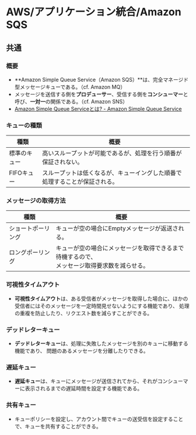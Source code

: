 # AWS/アプリケーション統合/Amazon SQS

## 共通

### 概要

- **Amazon Simple Queue Service（Amazon SQS）**は、完全マネージド型メッセージキューである。（cf. Amazon MQ）
- メッセージを送信する側を**プロデューサー**、受信する側を**コンシューマー**と呼び、**一対一**の関係である。（cf. Amazon SNS）
- [Amazon Simple Queue Serviceとは? - Amazon Simple Queue Service](https://docs.aws.amazon.com/ja_jp/AWSSimpleQueueService/latest/SQSDeveloperGuide/welcome.html)

### キューの種類

| 種類         | 概要                                                         |
| ------------ | ------------------------------------------------------------ |
| 標準のキュー | 高いスループットが可能であるが、処理を行う順番が保証されない。 |
| FIFOキュー   | スループットは低くなるが、キューイングした順番で処理することが保証される。 |

### メッセージの取得方法

| 種類               | 概要                                                         |
| ------------------ | ------------------------------------------------------------ |
| ショートポーリング | キューが空の場合にEmptyメッセージが返送される。              |
| ロングポーリング   | キューが空の場合にメッセージを取得できるまで待機するので、<br />メッセージ取得要求数を減らせる。 |

### 可視性タイムアウト

- **可視性タイムアウト**は、ある受信者がメッセージを取得した場合に、ほかの受信者にはそのメッセージを一定時間見せないようにする機能であり、
  処理の重複を防止したり、リクエスト数を減らすことができる。

### デッドレターキュー

- **デッドレターキュー**は、処理に失敗したメッセージを別のキューに移動する機能であり、
  問題のあるメッセージを分離したりできる。

### 遅延キュー

- **遅延キュー**は、キューにメッセージが送信されてから、それがコンシューマーに表示されるまでの遅延時間を設定する機能である。

### 共有キュー

- キューポリシーを設定し、アカウント間でキューの送受信を設定することで、キューを共有することができる。
